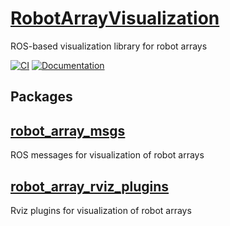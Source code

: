 # [RobotArrayVisualization](https://github.com/isri-aist/RobotArrayVisualization)
ROS-based visualization library for robot arrays

[![CI](https://github.com/isri-aist/RobotArrayVisualization/actions/workflows/ci.yaml/badge.svg)](https://github.com/isri-aist/RobotArrayVisualization/actions/workflows/ci.yaml)
[![Documentation](https://img.shields.io/badge/doxygen-online-brightgreen?logo=read-the-docs&style=flat)](https://isri-aist.github.io/RobotArrayVisualization/)

## Packages
## [robot_array_msgs](https://github.com/isri-aist/RobotArrayVisualization/tree/main/robot_array_msgs)
ROS messages for visualization of robot arrays

## [robot_array_rviz_plugins](https://github.com/isri-aist/RobotArrayVisualization/tree/main/robot_array_rviz_plugins)
Rviz plugins for visualization of robot arrays
